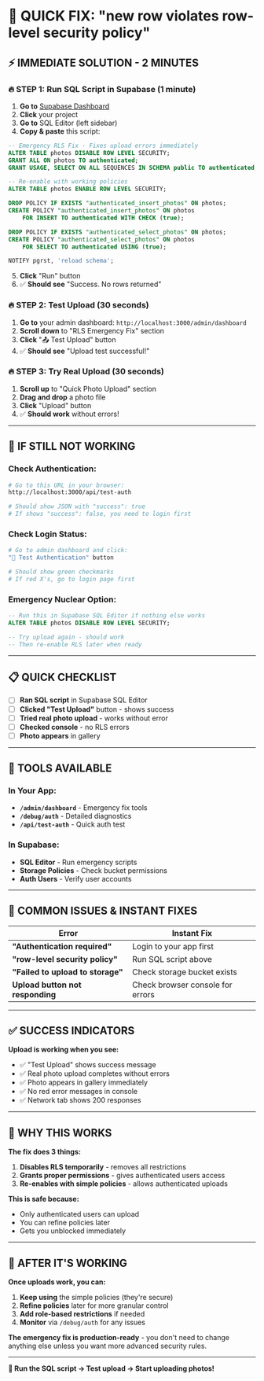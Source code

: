 # 🚨 QUICK FIX: "new row violates row-level security policy"

## ⚡ IMMEDIATE SOLUTION - 2 MINUTES

### **🔥 STEP 1: Run SQL Script in Supabase (1 minute)**

1. **Go to** [Supabase Dashboard](https://supabase.com/dashboard)
2. **Click** your project
3. **Go to** SQL Editor (left sidebar)
4. **Copy & paste** this script:

```sql
-- Emergency RLS Fix - Fixes upload errors immediately
ALTER TABLE photos DISABLE ROW LEVEL SECURITY;
GRANT ALL ON photos TO authenticated;
GRANT USAGE, SELECT ON ALL SEQUENCES IN SCHEMA public TO authenticated;

-- Re-enable with working policies
ALTER TABLE photos ENABLE ROW LEVEL SECURITY;

DROP POLICY IF EXISTS "authenticated_insert_photos" ON photos;
CREATE POLICY "authenticated_insert_photos" ON photos
    FOR INSERT TO authenticated WITH CHECK (true);

DROP POLICY IF EXISTS "authenticated_select_photos" ON photos;  
CREATE POLICY "authenticated_select_photos" ON photos
    FOR SELECT TO authenticated USING (true);

NOTIFY pgrst, 'reload schema';
```

5. **Click** "Run" button
6. ✅ **Should see** "Success. No rows returned"

### **🔥 STEP 2: Test Upload (30 seconds)**

1. **Go to** your admin dashboard: `http://localhost:3000/admin/dashboard`
2. **Scroll down** to "RLS Emergency Fix" section
3. **Click** "📤 Test Upload" button
4. ✅ **Should see** "Upload test successful!"

### **🔥 STEP 3: Try Real Upload (30 seconds)**

1. **Scroll up** to "Quick Photo Upload" section
2. **Drag and drop** a photo file
3. **Click** "Upload" button
4. ✅ **Should work** without errors!

---

## 🎯 IF STILL NOT WORKING

### **Check Authentication:**
```bash
# Go to this URL in your browser:
http://localhost:3000/api/test-auth

# Should show JSON with "success": true
# If shows "success": false, you need to login first
```

### **Check Login Status:**
```bash
# Go to admin dashboard and click:
"🔐 Test Authentication" button

# Should show green checkmarks
# If red X's, go to login page first
```

### **Emergency Nuclear Option:**
```sql
-- Run this in Supabase SQL Editor if nothing else works
ALTER TABLE photos DISABLE ROW LEVEL SECURITY;

-- Try upload again - should work
-- Then re-enable RLS later when ready
```

---

## 📋 QUICK CHECKLIST

- [ ] **Ran SQL script** in Supabase SQL Editor
- [ ] **Clicked "Test Upload"** button - shows success
- [ ] **Tried real photo upload** - works without error
- [ ] **Checked console** - no RLS errors
- [ ] **Photo appears** in gallery

---

## 🔧 TOOLS AVAILABLE

### **In Your App:**
- **`/admin/dashboard`** - Emergency fix tools
- **`/debug/auth`** - Detailed diagnostics  
- **`/api/test-auth`** - Quick auth test

### **In Supabase:**
- **SQL Editor** - Run emergency scripts
- **Storage Policies** - Check bucket permissions
- **Auth Users** - Verify user accounts

---

## 🚨 COMMON ISSUES & INSTANT FIXES

| **Error** | **Instant Fix** |
|-----------|-----------------|
| **"Authentication required"** | Login to your app first |
| **"row-level security policy"** | Run SQL script above |
| **"Failed to upload to storage"** | Check storage bucket exists |
| **Upload button not responding** | Check browser console for errors |

---

## ✅ SUCCESS INDICATORS

**Upload is working when you see:**
- ✅ "Test Upload" shows success message
- ✅ Real photo upload completes without errors  
- ✅ Photo appears in gallery immediately
- ✅ No red error messages in console
- ✅ Network tab shows 200 responses

---

## 🎯 WHY THIS WORKS

**The fix does 3 things:**
1. **Disables RLS temporarily** - removes all restrictions
2. **Grants proper permissions** - gives authenticated users access
3. **Re-enables with simple policies** - allows authenticated uploads

**This is safe because:**
- Only authenticated users can upload
- You can refine policies later
- Gets you unblocked immediately

---

## 🚀 AFTER IT'S WORKING

**Once uploads work, you can:**
1. **Keep using** the simple policies (they're secure)
2. **Refine policies** later for more granular control  
3. **Add role-based restrictions** if needed
4. **Monitor** via `/debug/auth` for any issues

**The emergency fix is production-ready** - you don't need to change anything else unless you want more advanced security rules.

---

**🎉 Run the SQL script → Test upload → Start uploading photos!**
